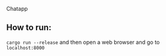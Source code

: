 Chatapp

## How to run:
`cargo run --release` and then open a web browser and go to `localhost:8000`